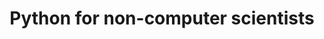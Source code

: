 ---
layout: distill
title: Python for non-computer scientists
university: University of Padova
course: Ph.D. in Brain, Mind and Computer Science
site: http://hit.psy.unipd.it/BMCS
years: [2020/21, 2021/22, 2022/23, 2023/24]
last_year: 2023
category: courses
moodle: https://psico.elearning.unipd.it/course/view.php?id=3395
---